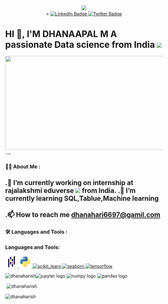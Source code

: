 <div id="header" align="center">
  <img src="https://media.giphy.com/media/M9gbBd9nbDrOTu1Mqx/giphy.gif" width="100"/>
</div>
<div id="badges" align="center">>
  <a href="your-linkedin-URL">
    <img src="https://img.shields.io/badge/LinkedIn-blue?style=for-the-badge&logo=linkedin&logoColor=white" alt="LinkedIn Badge"/>
  </a>
  <a href="your-twitter-URL">
    <img src="https://img.shields.io/badge/Twitter-blue?style=for-the-badge&logo=twitter&logoColor=white" alt="Twitter Badge"/>
  </a>
</div>
<h1>
  HI 👋, I'M DHANAAPAL M
  A passionate Data science from India   
  <img src="https://media.giphy.com/media/hvRJCLFzcasrR4ia7z/giphy.gif" width="30px"/>
</h1>
<div align="center">
  <img src="https://media.giphy.com/media/dWesBcTLavkZuG35MI/giphy.gif" width="600" height="300"/>
</div>
---

### :woman_technologist: About Me :
.🔭 I’m currently working on internship at rajalakshmi eduverse <img src="https://media.giphy.com/media/WUlplcMpOCEmTGBtBW/giphy.gif" width="30"> from India. .🌱 I’m currently learning SQL,Tablue,Machine learning<br><br>                                                                                                         .📫 How to reach me dhanahari6697@gamil.com
---

### :hammer_and_wrench: Languages and Tools :
<h3 align="left">Languages and Tools:</h3>
<p align="left"> <a href="https://pandas.pydata.org/" target="_blank" rel="noreferrer"> <img src="https://raw.githubusercontent.com/devicons/devicon/2ae2a900d2f041da66e950e4d48052658d850630/icons/pandas/pandas-original.svg" alt="pandas" width="40" height="40"/> </a> <a href="https://www.python.org" target="_blank" rel="noreferrer"> <img src="https://raw.githubusercontent.com/devicons/devicon/master/icons/python/python-original.svg" alt="python" width="40" height="40"/> </a> <a href="https://scikit-learn.org/" target="_blank" rel="noreferrer"> <img src="https://upload.wikimedia.org/wikipedia/commons/0/05/Scikit_learn_logo_small.svg" alt="scikit_learn" width="40" height="40"/> </a> <a href="https://seaborn.pydata.org/" target="_blank" rel="noreferrer"> <img src="https://seaborn.pydata.org/_images/logo-mark-lightbg.svg" alt="seaborn" width="40" height="40"/> </a> <a href="https://www.tensorflow.org" target="_blank" rel="noreferrer"> <img src="https://www.vectorlogo.zone/logos/tensorflow/tensorflow-icon.svg" alt="tensorflow" width="40" height="40"/> </a> </p>
<img src="https://cdn.jsdelivr.net/gh/devicons/devicon/icons/jupyter/jupyter-original.svg" height="40" width="52" alt="jupyter logo"  />
<img src="https://cdn.jsdelivr.net/gh/devicons/devicon/icons/numpy/numpy-original.svg" height="40" width="52" alt="numpy logo"  />
<img src="https://cdn.jsdelivr.net/gh/devicons/devicon/icons/pandas/pandas-original.svg" height="40" width="52" alt="pandas logo"  /
  <p><img align="left" src="https://github-readme-stats.vercel.app/api/top-langs?username=dhanaharish&show_icons=true&locale=en&layout=compact" alt="dhanaharish" /</p>
<p>&nbsp;<img align="center" src="https://github-readme-stats.vercel.app/api?username=dhanaharish&show_icons=true&locale=en" alt="dhanaharish" /></p>
<p><img align="center" src="https://github-readme-streak-stats.herokuapp.com/?user=dhanaharish&" alt="dhanaharish" /></p>

  
  
  
  
  


